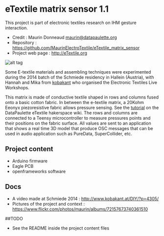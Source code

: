 # eTextile matrix sensor 1.1

This project is part of electronic textiles research on IHM gesture interaction.
 - Credit : Maurin Donneaud <maurin@datapaulette.org>
 - Repository : https://github.com/MaurinElectroTextile/eTextile_matrix_sensor
 - Project web page : http://eTextile.org

![alt tag](https://c4.staticflickr.com/8/7637/16464397214_b98a5b9cde.jpg)

Some E-textile materials and assembling techniques were experimented during the 2014 batch of the Schmiede residency in Hallein (Austria), with Hannah and Mika from [kobakant](http://www.kobakant.at) who organised the Electronic Textiles Live Workshops.

This matrix is made of conductive textile shaped in rows and columns fused onto a basic cotton fabric.
In between the e-textile matrix, a 20Kohm Eeonyx piezoresistive fabric allows pressure sensing.
See the [tutorial](http://wiki.datapaulette.org/doku.php/atelier/projets/matrice_textile) on the DataPaulette eTextile hakerspace wiki.
The rows and columns are connected to a Teensy microcontroller to measure pressures points and their positions on the fabric surface.
All values are sent to an application that shows a real time 3D model that produce OSC messages that can be used in audio application such as PureData, SuperCollider, etc.

## Project content
 - Arduino firmware
 - Eagle PCB
 - openframeworks software

## Docs
 - A video made at Schmiede 2014 : http://www.kobakant.at/DIY/?p=4305/
 - Pictures of the project and context : https://www.flickr.com/photos/maurin/albums/72157673740361510

##TODO
 - See the README inside the project content files
